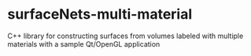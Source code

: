 # surfaceNets-multi-material
C++ library for constructing surfaces from volumes labeled with multiple materials with a sample Qt/OpenGL application
